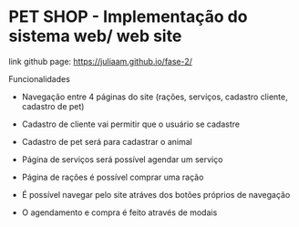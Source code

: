 # PET SHOP - Implementação do sistema web/ web site

link github page: https://juliaam.github.io/fase-2/


Funcionalidades

* Navegação entre 4 páginas do site (rações, serviços, cadastro cliente, cadastro de pet)

* Cadastro de cliente vai permitir que o usuário se cadastre
* Cadastro de pet será para cadastrar o animal
* Página de serviços será possível agendar um serviço
* Página de rações é possível comprar uma ração

* É possível navegar pelo site atráves dos botões próprios de navegação
* O agendamento e compra é feito através de modais

  
